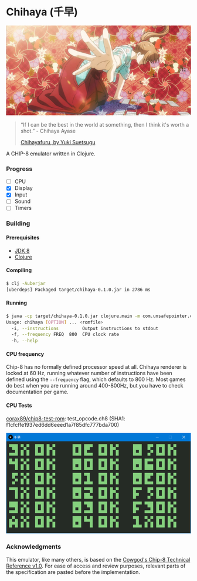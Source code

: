 # Chihaya (千早)

![images/cover.png](images/cover.png)

> “If I can be the best in the world at something, then I think it's worth a shot.” - Chihaya Ayase
>
> [Chihayafuru, by Yuki Suetsugu](https://en.wikipedia.org/wiki/Chihayafuru)

A CHIP-8 emulator written in Clojure.

### Progress

- [ ] CPU
- [x] Display
- [x] Input
- [ ] Sound
- [ ] Timers

### Building

#### Prerequisites

- [JDK 8](https://www.oracle.com/java/technologies/javase-jdk8-downloads.html)
- [Clojure](https://clojure.org/guides/getting_started)

#### Compiling

```bash
$ clj -Auberjar
[uberdeps] Packaged target/chihaya-0.1.0.jar in 2786 ms
```

#### Running

```bash
$ java -cp target/chihaya-0.1.0.jar clojure.main -m com.unsafepointer.chihaya.core
Usage: chihaya [OPTION] ... <romfile>
  -i, --instructions         Output instructions to stdout
  -f, --frequency FREQ  800  CPU clock rate
  -h, --help
```

#### CPU frequency

Chip-8 has no formally defined processor speed at all. Chihaya renderer is locked at 60 Hz, running whatever number of instructions have been defined using the `--frequency` flag, which defaults to 800 Hz. Most games do best when you are running around 400-800Hz, but you have to check documentation per game.

#### CPU Tests

[corax89/chip8-test-rom](https://github.com/corax89/chip8-test-rom): test_opcode.ch8 (SHA1: f1cfcffe1937ed6dd6eeed1a7f85dfc777bda700)

![cpu_tests.png](images/cpu_tests.png)

### Acknowledgments

This emulator, like many others, is based on the [Cowgod's Chip-8 Technical Reference v1.0](http://devernay.free.fr/hacks/chip8/C8TECH10.HTM). For ease of access and review purposes, relevant parts of the specification are pasted before the implementation.
